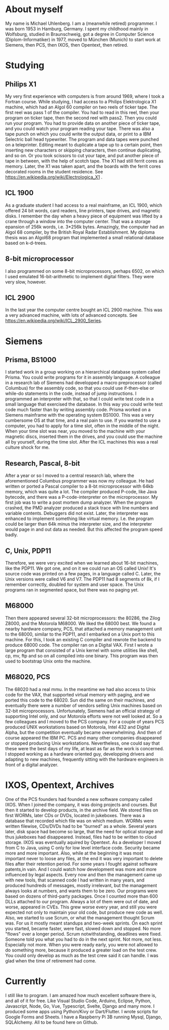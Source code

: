 # About myself
My name is Michael Uhlenberg. I am a (meanwhile retired) programmer.
I was born 1953 in Hamburg, Germany. I spent my childhood mainly in Wolfsburg,
studied in Braunschweig, got a degree in Computer Science (Diplom-Informatiker) in 1977,
moved to München (Munich) to start work at Siemens, then PCS, then IXOS, then Opentext, then retired.

# Studying #
## Philips X1 ##
My very first experience with computers is from around 1969, where I took a Fortran course. While studying,
I had access to a Philips Elektrologica X1 machine, which had an Algol 60 compiler on two reels of ticker tape.
The first reel was pass 1 of the compiler. You had to read in this reel, then your program on ticker tape, then the second reel with pass2.
Then you could run your program. You had to provide data on another piece of ticker tape, and you could watch your program reading your tape.
There was also a tape punch on which you could write the output data, or print to a IBM Selectric ball head typewriter.
The program and data tapes were punched on a teleprinter. Editing meant to duplicate a tape up to a certain point, then 
inserting new characters or skipping characters, then continue duplicating, and so on. Or you took scissors to cut your tape, 
and put another piece of tape in between, with the help of scotch tape.
The X1 had still ferrit cores as memory. Later, the X1 was taken apart, and the boards with the ferrit cores decorated rooms in the student residence.
See https://en.wikipedia.org/wiki/Electrologica_X1 .
## ICL 1900 ##
As a graduate student I had access to a real mainframe, an ICL 1900, which offered 24 bit words, card readers, line printers, tape drives,
and magnetic disks. I remember the day when a heavy piece of equipment was lifted by a crane through a window into the computer center. 
That was a storage epansion of 256k words, i.e. 3*256k bytes. Amazingly, the computer had an Algol 68 compiler, by the British Royal Radar Establishment. 
My diploma thesis was an Algol68 program that implemented a small relational database based on k-d-trees. 
## 8-bit microprocessor ##
I also programmed on some 8-bit microprocessors, perhaps 6502,
on which I used emulated 16-bit-arithmetic to implement digital filters. They were very slow, however.
## ICL 2900 ##
In the last year the computer centre bought an ICL 2900 machine. This was a very advanced machine, with lots of advanced concepts. See https://en.wikipedia.org/wiki/ICL_2900_Series.
# Siemens #
## Prisma, BS1000
I started work in a group working on a hierarchical database system called Prisma. You could write programs for it in assembly language. 
A colleague in a research lab of Siemens had developped a macro preprocessor (called Columbus) for the assembly code, so that you could use 
if-then-else or while-do statements in the code, instead of jump instructions. I programmed an interpreter with that, 
so that I could write test code in a small language that exercised the database. In this way you could write test code much faster than by writing assembly code.
Prisma worked on a Siemens mainframe with the operating system BS1000. This was a very cumbersome OS at that time, and a real pain to use. If you wanted to use a computer,
you had to apply for a time slot, often in the middle of the night. When your time slot was near, you moved to the machine with your magnetic discs, inserted them in the drives,
and you could use the machine all by yourself, during the time slot. After the ICL machines this was a real culture shock for me.
## Research, Pascal, 8-bit
After a year or so I moved to a central research lab, where the aforementioned Columbus programmer was now my colleague. He had written or ported a Pascal compiler to a 8-bt
microprocessor with 64kb memory, which was quite a lot. The compiler produced P-code, like Java bytecode, 
and there was a P-code-interpreter on the microprocessor. My first job was to write a post mortem dump analyzer. When the program crashed, 
the PMD analyzer produced a stack trace with line numbers and variable contents. Debuggers did not exist. Later, the interpreter was enhanced to implement something
like virtual memory. I.e. the program could be larger than 64k minus the interpreter size, and the interpreter would page in and out data as needed. 
But this affected the program speed badly. 
## C, Unix, PDP11 ##
Therefore, we were very excited when we learned about 16-bit machines, like the PDP11. We got one, 
and on it we could run an OS called Unix! It's source code was printed on a few pages, in a language called C. Later, the Unix versions were called V6 and V7.
The PDP11 had 8 segments of 8k, if I remember correctly, doubled for system and user space. The Unix programs ran in segmented space, but there was no paging yet.
## M68000 ##
Then there appeared several 32-bit microprocessors: the 80286, the Zilog Z8000, and the Motorola M68000. We liked the 68000 best. 
We found a nearby hardware company, PCS, that attached a memory management unit to the 68000, similar to the PDP11, and I embarked on a Unix port to this machine.
For this, I took an existing C compiler and rewrote the backend to produce 68000 code. The compiler ran on a Digital VAX. 
First I wrote a large program that consisted of a Unix kernel with some utilities like shell, cp, mv, ftp and so on all compiled into one binary. 
This program was then used to bootstrap Unix onto the machine.
## M68020, PCS ##
The 68020 had a real mmu. In the meantime we had also access to Unix code for the VAX, that supported virtual memory with paging, and we ported this code to the 68020.
Sun did the same on their machines, and eventually there were a number of vendors selling Unix machines based on 32-bit microprocessors. Unfortunately, 
Siemens had an official strategy of supporting Intel only, and our Motorola efforts were not well looked at. So a few colleagues and I moved to the PCS company. 
For a couple of years PCS produced UNIX workstations based on Motorola, Intel 432 and Digital Alpha, but the competition eventually became ovewrwhelming. 
And then of course appeared the IBM PC. PCS and many other companies disappeared or stopped producing Unix workstations. Nevertheless, one could say that these were
the best days of my life, at least as far as the work is concerned. I stopped working as a hardware oriented guy, developping drivers and adapting to new machines, 
frequently sitting with the hardware engineers in front of a digital analyzer.
# IXOS, Opentext, Archives #
One of the PCS founders had founded a new software company called IXOS. When I joined the company, it was doing projects and courses. 
But then it started to develop products, in the archive field. We stored files on first WORMs, later CDs or DVDs, located in jukeboxes. 
There was a database that recorded which file was on which medium. WORMs were written filewise, CDs/DVDs had to be "burned" as a whole.
Several years later, disk space had become so large, that the need for optical storage and thus jukeboxes had disappeared. Instead, files had to be written to cloud storage.
IXOS was eventually aquired by Opentext. As a developer I moved from C to Java, using C only for low level interface code. Security became more and more important.
Also, while at the beginning it was most important never to loose any files, at the end it was very important to delete files after their retention period.
For some years I fought against software patents,in vain. And I could watch how development was more and more influenced by legal aspects.
Every now and then the management came up with new tools, that scanned code I had written in many years, and produced hundreds of messages, 
mostly irrelevant, but the management always looks at numbers, and wants them to be zero. Our programs were based on dozens of third-party packages. 
Once I counted more than 600 DLLs attached to our program. Always a lot of them were out of date, and worse, appeared in CVEs. This grew worse every year, 
and still you were expected not only to maintain your old code, but produce new code as well. Also, we started to use Scrum, or what the management thought Scrum was.
For us it mostly meant standups and two-week sprints. On each sprint you started, became faster, were fast, slowed down and stopped. No more "flows" over a longer period.
Scrum notwithstanding, deadlines were fixed. Someone told you what you had to do in the next sprint. Not more, not less. Especially not more. 
When you were ready early, you were not allowed to do something more, because it produced a greater load on the test crew. You could only develop as much as the test
crew said it can handle. I was glad when the time of retirement had come.
# Currently #
I still like to program. I am amazed how much excellent software there is, and all of it for free. Like Visual Studio Code, Arduino, Eclipse, Python, Javascript, Node, Go, Vue, Typescript, Svelte, Django and many more. I produced some apps using Python/Kivy or Dart/Flutter. I wrote scripts for Google Forms and Sheets. I have a Raspberry Pi 3B running Mysql, Django, SQLAlchemy. All to be found here on Github.

